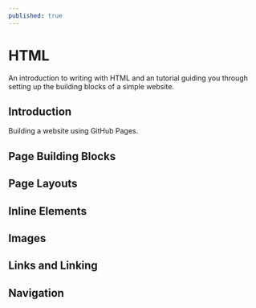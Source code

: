 ```yaml
---
published: true
---
```

# HTML

An introduction to writing with HTML and an tutorial guiding you through setting up the building blocks of a simple website. 

## Introduction
Building a website using GitHub Pages. 

## Page Building Blocks
## Page Layouts
## Inline Elements
## Images
## Links and Linking
## Navigation
